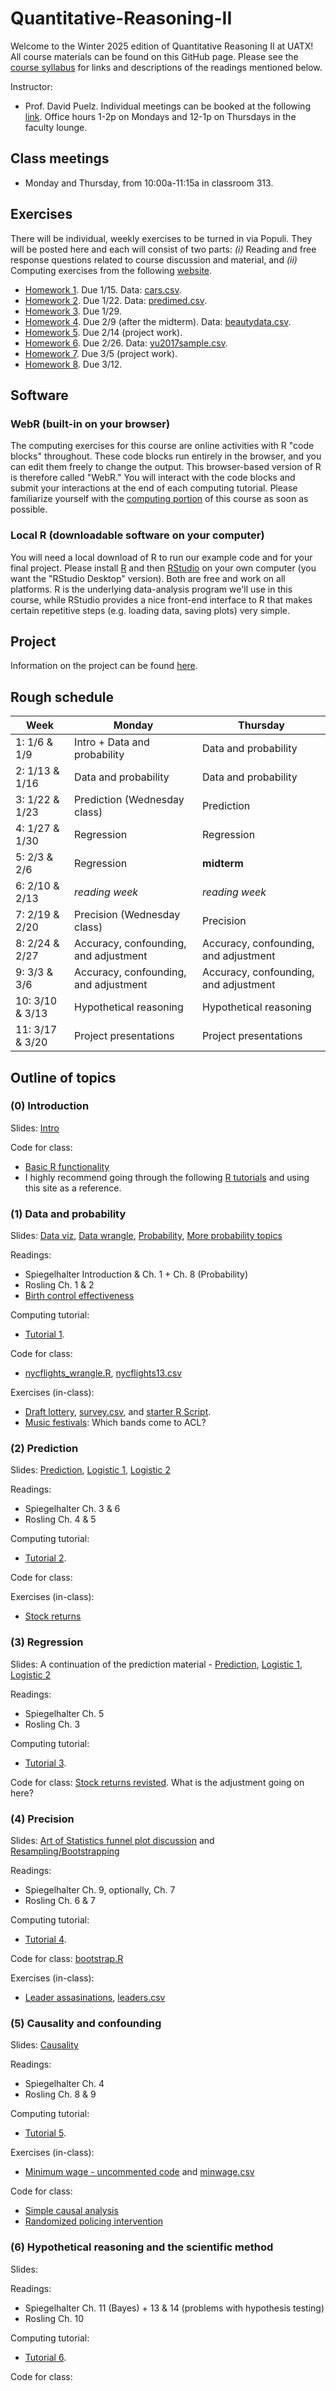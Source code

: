 # Quantitative-Reasoning-II

Welcome to the Winter 2025 edition of Quantitative Reasoning II at UATX!  All course materials can be found on this GitHub page.  Please see the [course syllabus](syllabus_QR2.pdf) for links and descriptions of the readings mentioned below.

Instructor:  
- Prof. David Puelz.  Individual meetings can be booked at the following [link](https://calendly.com/dpuelz).  Office hours 1-2p on Mondays and 12-1p on Thursdays in the faculty lounge.


## Class meetings

- Monday and Thursday, from 10:00a-11:15a in classroom 313.

## Exercises

There will be individual, weekly exercises to be turned in via Populi.  They will be posted here and each will consist of two parts: *(i)* Reading and free response questions related to course discussion and material, and *(ii)* Computing exercises from the following [website](https://dtkaplan.github.io/QR2-computing/).

- [Homework 1](exercises/HW1.pdf). Due 1/15. Data: [cars.csv](data/cars.csv).
- [Homework 2](exercises/HW2.pdf). Due 1/22. Data: [predimed.csv](data/predimed.csv).
- [Homework 3](exercises/HW3.pdf). Due 1/29.
- [Homework 4](exercises/HW4.pdf). Due 2/9 (after the midterm). Data: [beautydata.csv](data/beautydata.csv).
- [Homework 5](exercises/HW5.pdf). Due 2/14 (project work).
- [Homework 6](exercises/HW6.pdf). Due 2/26. Data: [yu2017sample.csv](data/yu2017sample.csv).
- [Homework 7](exercises/HW7.pdf). Due 3/5 (project work).
- [Homework 8](exercises/HW8.pdf). Due 3/12.


## Software

### WebR (built-in on your browser)

The computing exercises for this course are online activities with R "code blocks" throughout.  These code blocks run entirely in the browser, and you can edit them freely to change the output.  This browser-based version of R is therefore called "WebR."  You will interact with the code blocks and submit your interactions at the end of each computing tutorial.  Please familiarize yourself with the [computing portion](https://dtkaplan.github.io/QR2-computing/) of this course as soon as possible.

### Local R (downloadable software on your computer)

You will need a local download of R to run our example code and for your final project. Please install [R](https://cran.rstudio.com) and then [RStudio](https://posit.co/download/rstudio-desktop/) on your own computer (you want the "RStudio Desktop" version).  Both are free and work on all platforms.  R is the underlying data-analysis program we'll use in this course, while RStudio provides a nice front-end interface to R that makes certain repetitive steps (e.g. loading data, saving plots) very simple.

## Project

Information on the project can be found [here](code/project.md).

<!-- A couple places to look for data:
- [Harvard Dataverse](https://dataverse.harvard.edu).  Compilation of data (and code) from research projects ranging from medicine and law to business and public policy.  Often accompanied by a peer-reviewed paper.
- [FRED](https://fred.stlouisfed.org).  Tons of economic data from the St. Louis Fed.
- [Johns Hopkins COVID data](https://github.com/CSSEGISandData/COVID-19).  A lot of data related to the pandemic sits here.
- [Amazon Web Services Data Exchange](https://aws.amazon.com/marketplace/search/results?category=d5a43d97-558f-4be7-8543-cce265fe6d9d&FULFILLMENT_OPTION_TYPE=DATA_EXCHANGE&filters=FULFILLMENT_OPTION_TYPE).  Many sources ... be sure to look into the subscription and data access requirements.
- [Tyler Moore's website: Cybersecurity and Crypto-related research](https://tylermoore.ens.utulsa.edu/pub.html). -->


## Rough schedule

|Week| Monday | Thursday |
|---|------| ------ |
|1: 1/6 & 1/9| Intro + Data and probability | Data and probability |
|2: 1/13 & 1/16| Data and probability | Data and probability |
|3: 1/22 & 1/23| Prediction (Wednesday class) | Prediction |
|4: 1/27 & 1/30| Regression | Regression |
|5: 2/3 & 2/6| Regression | **midterm** |
|6: 2/10 & 2/13| *reading week* | *reading week* |
|7: 2/19 & 2/20| Precision (Wednesday class) | Precision |
|8: 2/24 & 2/27| Accuracy, confounding, and adjustment | Accuracy, confounding, and adjustment |
|9: 3/3 & 3/6| Accuracy, confounding, and adjustment | Accuracy, confounding, and adjustment |
|10: 3/10 & 3/13| Hypothetical reasoning | Hypothetical reasoning |
|11: 3/17 & 3/20| Project presentations | Project presentations |


## Outline of topics  

### (0) Introduction

Slides: [Intro](slides/intro.pdf)

Code for class:
- [Basic R functionality](code/intro.R)
- I highly recommend going through the following [R tutorials](https://github.com/dpuelz/learnR) and using this site as a reference.

### (1) Data and probability

Slides: [Data viz](slides/datavis.pdf), [Data wrangle](slides/wrangling.pdf), [Probability](slides/probability.pdf), [More probability topics](slides/probability_topics.pdf)

Readings: 
- Spiegelhalter Introduction & Ch. 1 + Ch. 8 (Probability)
- Rosling Ch. 1 & 2
- [Birth control effectiveness](readings/AIQ_excerpt_contraceptive_effectiveness.pdf)

Computing tutorial:
- [Tutorial 1](https://dtkaplan.github.io/QR2-computing/tutorial-1.html).

Code for class: 
- [nycflights_wrangle.R](code/nycflights_wrangle.R), [nycflights13.csv](data/nycflights13.csv)

Exercises (in-class):
- [Draft lottery](code/draftlottery.md), [survey.csv](data/survey.csv), and [starter R Script](code/draft.R).
- [Music festivals](code/musicfestivals.md): Which bands come to ACL?

### (2) Prediction

Slides: [Prediction](slides/prediction.pdf), [Logistic 1](slides/logistic_1.pdf), [Logistic 2](slides/logistic_2.pdf)

Readings: 
- Spiegelhalter Ch. 3 & 6
- Rosling Ch. 4 & 5

Computing tutorial:
- [Tutorial 2](https://dtkaplan.github.io/QR2-computing/tutorial-2.html).

Code for class:

Exercises (in-class):
- [Stock returns](code/returns.R) 

### (3) Regression

Slides: A continuation of the prediction material - [Prediction](slides/prediction.pdf), [Logistic 1](slides/logistic_1.pdf), [Logistic 2](slides/logistic_2.pdf)

Readings: 
- Spiegelhalter Ch. 5
- Rosling Ch. 3

Computing tutorial:
- [Tutorial 3](https://dtkaplan.github.io/QR2-computing/tutorial-3.html).

Code for class:
[Stock returns revisted](code/returns.R).  What is the adjustment going on here?


### (4) Precision

Slides: [Art of Statistics funnel plot discussion](code/09-2-bowel-funnel.pdf) and [Resampling/Bootstrapping](slides/bootstrap.pdf)

Readings: 
- Spiegelhalter Ch. 9, optionally, Ch. 7
- Rosling Ch. 6 & 7

Computing tutorial:
- [Tutorial 4](https://dtkaplan.github.io/QR2-computing/tutorial-4.html).

Code for class: [bootstrap.R](code/bootstrap.R)

Exercises (in-class):
- [Leader assasinations](code/leader-assassination.md), [leaders.csv](data/leaders.csv)


### (5) Causality and confounding

Slides: [Causality](slides/causality.pdf)

Readings:
- Spiegelhalter Ch. 4
- Rosling Ch. 8 & 9

Computing tutorial:
- [Tutorial 5](https://dtkaplan.github.io/QR2-computing/tutorial-5.html).


Exercises (in-class):
- [Minimum wage - uncommented code](code/causality_minwage.R) and [minwage.csv](data/minwage.csv)


Code for class:
- [Simple causal analysis](code/causality1.R)
- [Randomized policing intervention](code/causality_police.R)


### (6) Hypothetical reasoning and the scientific method

Slides:

Readings:
- Spiegelhalter Ch. 11 (Bayes) + 13 & 14 (problems with hypothesis testing)
- Rosling Ch. 10

Computing tutorial:
- [Tutorial 6](https://dtkaplan.github.io/QR2-computing/tutorial-6.html).

Code for class:









